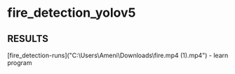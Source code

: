 # fire_detection_yolov5
## RESULTS
[fire_detection-runs]("C:\Users\Ameni\Downloads\fire.mp4 (1).mp4") - learn program

